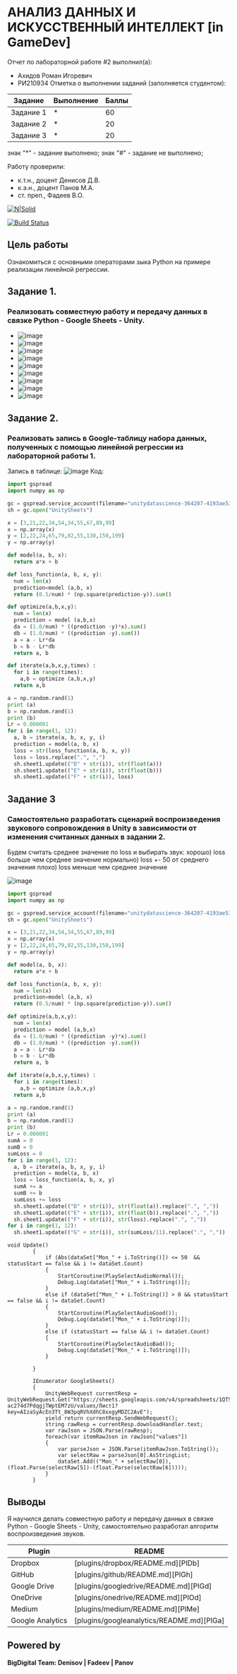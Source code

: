 # АНАЛИЗ ДАННЫХ И ИСКУССТВЕННЫЙ ИНТЕЛЛЕКТ [in GameDev]
Отчет по лабораторной работе #2 выполнил(а):
- Ахидов Роман Игоревич
- РИ210934
Отметка о выполнении заданий (заполняется студентом):

| Задание | Выполнение | Баллы |
| ------ | ------ | ------ |
| Задание 1 | * | 60 |
| Задание 2 | * | 20 |
| Задание 3 | * | 20 |

знак "*" - задание выполнено; знак "#" - задание не выполнено;

Работу проверили:
- к.т.н., доцент Денисов Д.В.
- к.э.н., доцент Панов М.А.
- ст. преп., Фадеев В.О.

[![N|Solid](https://cldup.com/dTxpPi9lDf.thumb.png)](https://nodesource.com/products/nsolid)

[![Build Status](https://travis-ci.org/joemccann/dillinger.svg?branch=master)](https://travis-ci.org/joemccann/dillinger)

## Цель работы
Ознакомиться с основными операторами зыка Python на примере реализации линейной регрессии.

## Задание 1.
### Реализовать совместную работу и передачу данных в связке Python - Google Sheets - Unity.
- ![image](https://user-images.githubusercontent.com/105049918/193399838-0853f3f5-cf3a-49d4-bae4-a100556a449a.png)
- ![image](https://user-images.githubusercontent.com/105049918/193400542-f3f561bf-b3e5-43a4-be5d-640ab44de501.png)
- ![image](https://user-images.githubusercontent.com/105049918/193400552-0e3dba01-c9d3-4cda-a6f7-f1be85846f51.png)
- ![image](https://user-images.githubusercontent.com/105049918/193420642-d47a6558-3255-4e2c-ad11-678b3592cb3f.png)
- ![image](https://user-images.githubusercontent.com/105049918/193423031-ffeead15-9ee7-4bb8-be9c-f972773d77e1.png)
- ![image](https://user-images.githubusercontent.com/105049918/193423046-3050bd9c-f75d-4b5a-b386-2f5d71f26d1c.png)
- ![image](https://user-images.githubusercontent.com/105049918/193423820-931bab71-6760-4047-b6af-9da399c6e09f.png)
- ![image](https://user-images.githubusercontent.com/105049918/193423835-1c696d30-e03c-40c9-b9d8-52335903eff5.png)
- ![image](https://user-images.githubusercontent.com/105049918/193423885-59d6d8fd-2c71-485f-b19d-ed2b2522fb68.png)





## Задание 2.
### Pеализовать запись в Google-таблицу набора данных, полученных с помощью линейной регрессии из лабораторной работы 1.
Запись в таблице:
![image](https://user-images.githubusercontent.com/105049918/194908602-4a613bf7-14c5-407b-9dd3-b4b28cefd790.png)
Код:
```py
import gspread
import numpy as np

gc = gspread.service_account(filename="unitydatascience-364207-4193ae536507.json")
sh = gc.open("UnitySheets")

x = [3,21,22,34,54,34,55,67,89,99]
x = np.array(x)
y = [2,22,24,65,79,82,55,130,150,199]
y = np.array(y)

def model(a, b, x):
  return a*x + b

def loss_function(a, b, x, y):
  num = len(x)
  prediction=model (a,b, x)
  return (0.5/num) * (np.square(prediction-y)).sum()

def optimize(a,b,x,y):
  num = len(x)
  prediction = model (a,b,x)
  da = (1.0/num) * ((prediction -y)*x).sum()
  db = (1.0/num) * ((prediction -y).sum())
  a = a - Lr*da
  b = b - Lr*db
  return a, b

def iterate(a,b,x,y,times) :
  for i in range(times):
    a,b = optimize (a,b,x,y)
  return a,b

a = np.random.rand(1)
print (a)
b = np.random.rand(1)
print (b)
Lr = 0.000001
for i in range(1, 12):
  a, b = iterate(a, b, x, y, i)
  prediction = model(a, b, x)
  loss = str(loss_function(a, b, x, y))
  loss = loss.replace(".", ",")
  sh.sheet1.update(("D" + str(i)), str(float(a)))
  sh.sheet1.update(("E" + str(i)), str(float(b)))
  sh.sheet1.update(("F" + str(i)), loss)
```

## Задание 3
### Самостоятельно разработать сценарий воспроизведения звукового сопровождения в Unity в зависимости от изменения считанных данных в задании 2.
Будем считать среднее значение по loss и выбирать звук:
хорошо) loss больше чем среднее значение
нормально) loss +- 50 от среднего значения
плохо) loss меньше чем среднее значение

![image](https://user-images.githubusercontent.com/105049918/194915062-4b9dff01-6c78-4238-833c-7e93925bc141.png)
```py
import gspread
import numpy as np

gc = gspread.service_account(filename="unitydatascience-364207-4193ae536507.json")
sh = gc.open("UnitySheets")

x = [3,21,22,34,54,34,55,67,89,99]
x = np.array(x)
y = [2,22,24,65,79,82,55,130,150,199]
y = np.array(y)

def model(a, b, x):
  return a*x + b

def loss_function(a, b, x, y):
  num = len(x)
  prediction=model (a,b, x)
  return (0.5/num) * (np.square(prediction-y)).sum()

def optimize(a,b,x,y):
  num = len(x)
  prediction = model (a,b,x)
  da = (1.0/num) * ((prediction -y)*x).sum()
  db = (1.0/num) * ((prediction -y).sum())
  a = a - Lr*da
  b = b - Lr*db
  return a, b

def iterate(a,b,x,y,times) :
  for i in range(times):
    a,b = optimize (a,b,x,y)
  return a,b

a = np.random.rand(1)
print (a)
b = np.random.rand(1)
print (b)
Lr = 0.000001
sumA = 0
sumB = 0
sumLoss = 0
for i in range(1, 12):
  a, b = iterate(a, b, x, y, i)
  prediction = model(a, b, x)
  loss = loss_function(a, b, x, y)
  sumA += a
  sumB += b
  sumLoss += loss
  sh.sheet1.update(("D" + str(i)), str(float(a)).replace(".", ","))
  sh.sheet1.update(("E" + str(i)), str(float(b)).replace(".", ","))
  sh.sheet1.update(("F" + str(i)), str(loss).replace(".", ","))
for i in range(1, 12):
  sh.sheet1.update(("G" + str(i)), str(sumLoss/11).replace(".", ","))
```

```С#
void Update()
        {
            if (Abs(dataSet["Mon_" + i.ToString()]) <= 50  && statusStart == false && i != dataSet.Count)
            {
                StartCoroutine(PlaySelectAudioNormal());
                Debug.Log(dataSet["Mon_" + i.ToString()]);
            }     
            else if (dataSet["Mon_" + i.ToString()] > 0 && statusStart == false && i != dataSet.Count)
            {   
                StartCoroutine(PlaySelectAudioGood());
                Debug.Log(dataSet["Mon_" + i.ToString()]);
            }
            else if (statusStart == false && i != dataSet.Count)
            {
                StartCoroutine(PlaySelectAudioBad());
                Debug.Log(dataSet["Mon_" + i.ToString()]);
            }
                
        }

        IEnumerator GoogleSheets()
        {
            UnityWebRequest currentResp = UnityWebRequest.Get("https://sheets.googleapis.com/v4/spreadsheets/1QT50QwMxz4wMMGVfEYp9t-ac274d7PdqgjTWptEM7zU/values/Лист1?key=AIzaSyAcEn3Tt_8W3pqRVhXdhC8xxgyMDZC2AvE");
            yield return currentResp.SendWebRequest();
            string rawResp = currentResp.downloadHandler.text;
            var rawJson = JSON.Parse(rawResp);
            foreach(var itemRawJson in rawJson["values"])
            {
                var parseJson = JSON.Parse(itemRawJson.ToString());
                var selectRaw = parseJson[0].AsStringList;
                dataSet.Add(("Mon_" + selectRaw[0]), (float.Parse(selectRaw[5])-(float.Parse(selectRaw[6]))));
            }
        }
```
## Выводы

Я научился делать совместную работу и передачу данных в связке Python - Google Sheets - Unity, самостоятельно разработал алгоритм воспроизведения звуков.

| Plugin | README |
| ------ | ------ |
| Dropbox | [plugins/dropbox/README.md][PlDb] |
| GitHub | [plugins/github/README.md][PlGh] |
| Google Drive | [plugins/googledrive/README.md][PlGd] |
| OneDrive | [plugins/onedrive/README.md][PlOd] |
| Medium | [plugins/medium/README.md][PlMe] |
| Google Analytics | [plugins/googleanalytics/README.md][PlGa] |

## Powered by

**BigDigital Team: Denisov | Fadeev | Panov**
